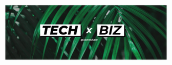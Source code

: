 <a href="https://www.linkedin.com/in/asifrkabir">
    <img src="https://raw.githubusercontent.com/asifrkabir/asifrkabir/main/images/cover-img-1.jpg" />
</a>
